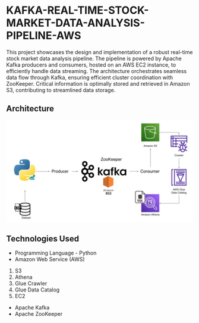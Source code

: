 # KAFKA-REAL-TIME-STOCK-MARKET-DATA-ANALYSIS-PIPELINE-AWS

This project showcases the design and implementation of a robust real-time stock market data analysis pipeline. The pipeline is powered by Apache Kafka producers and consumers, hosted on an AWS EC2 instance, to efficiently handle data streaming. The architecture orchestrates seamless data flow through Kafka, ensuring efficient cluster coordination with ZooKeeper. Critical information is optimally stored and retrieved in Amazon S3, contributing to streamlined data storage.

## Architecture 
<img src="Architecture.jpg">

## Technologies Used
- Programming Language - Python
- Amazon Web Service (AWS)
1. S3 
2. Athena
3. Glue Crawler
4. Glue Data Catalog
5. EC2
- Apache Kafka
- Apache ZooKeeper


